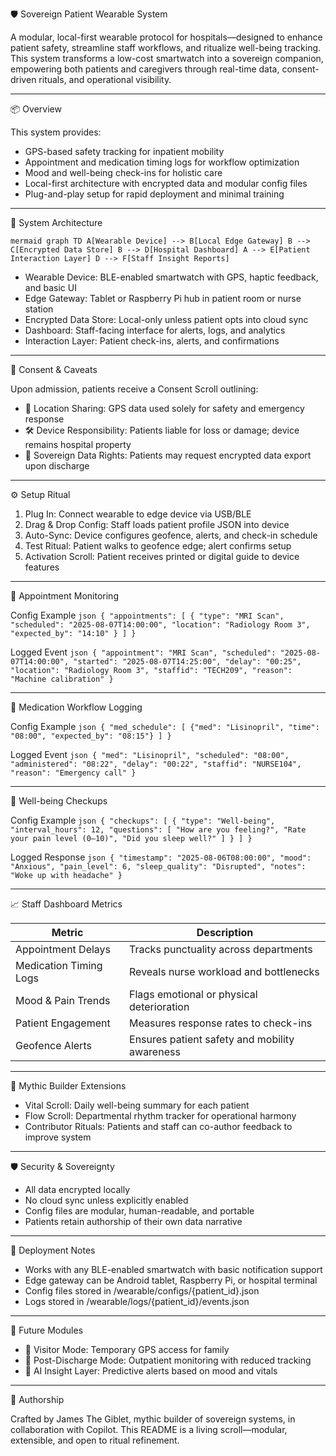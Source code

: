 🛡️ Sovereign Patient Wearable System

A modular, local-first wearable protocol for hospitals—designed to enhance patient safety, streamline staff workflows, and ritualize well-being tracking. This system transforms a low-cost smartwatch into a sovereign companion, empowering both patients and caregivers through real-time data, consent-driven rituals, and operational visibility.

---

📦 Overview

This system provides:

- GPS-based safety tracking for inpatient mobility
- Appointment and medication timing logs for workflow optimization
- Mood and well-being check-ins for holistic care
- Local-first architecture with encrypted data and modular config files
- Plug-and-play setup for rapid deployment and minimal training

---

🧩 System Architecture

`mermaid
graph TD
    A[Wearable Device] --> B[Local Edge Gateway]
    B --> C[Encrypted Data Store]
    B --> D[Hospital Dashboard]
    A --> E[Patient Interaction Layer]
    D --> F[Staff Insight Reports]
`

- Wearable Device: BLE-enabled smartwatch with GPS, haptic feedback, and basic UI
- Edge Gateway: Tablet or Raspberry Pi hub in patient room or nurse station
- Encrypted Data Store: Local-only unless patient opts into cloud sync
- Dashboard: Staff-facing interface for alerts, logs, and analytics
- Interaction Layer: Patient check-ins, alerts, and confirmations

---

🔐 Consent & Caveats

Upon admission, patients receive a Consent Scroll outlining:

- 📍 Location Sharing: GPS data used solely for safety and emergency response
- 🛠️ Device Responsibility: Patients liable for loss or damage; device remains hospital property
- 🧙 Sovereign Data Rights: Patients may request encrypted data export upon discharge

---

⚙️ Setup Ritual

1. Plug In: Connect wearable to edge device via USB/BLE
2. Drag & Drop Config: Staff loads patient profile JSON into device
3. Auto-Sync: Device configures geofence, alerts, and check-in schedule
4. Test Ritual: Patient walks to geofence edge; alert confirms setup
5. Activation Scroll: Patient receives printed or digital guide to device features

---

📅 Appointment Monitoring

Config Example
`json
{
  "appointments": [
    {
      "type": "MRI Scan",
      "scheduled": "2025-08-07T14:00:00",
      "location": "Radiology Room 3",
      "expected_by": "14:10"
    }
  ]
}
`

Logged Event
`json
{
  "appointment": "MRI Scan",
  "scheduled": "2025-08-07T14:00:00",
  "started": "2025-08-07T14:25:00",
  "delay": "00:25",
  "location": "Radiology Room 3",
  "staffid": "TECH209",
  "reason": "Machine calibration"
}
`

---

💊 Medication Workflow Logging

Config Example
`json
{
  "med_schedule": [
    {"med": "Lisinopril", "time": "08:00", "expected_by": "08:15"}
  ]
}
`

Logged Event
`json
{
  "med": "Lisinopril",
  "scheduled": "08:00",
  "administered": "08:22",
  "delay": "00:22",
  "staffid": "NURSE104",
  "reason": "Emergency call"
}
`

---

🌿 Well-being Checkups

Config Example
`json
{
  "checkups": [
    {
      "type": "Well-being",
      "interval_hours": 12,
      "questions": [
        "How are you feeling?",
        "Rate your pain level (0–10)",
        "Did you sleep well?"
      ]
    }
  ]
}
`

Logged Response
`json
{
  "timestamp": "2025-08-06T08:00:00",
  "mood": "Anxious",
  "pain_level": 6,
  "sleep_quality": "Disrupted",
  "notes": "Woke up with headache"
}
`

---

📈 Staff Dashboard Metrics

| Metric                        | Description                                      |
|-------------------------------|--------------------------------------------------|
| Appointment Delays        | Tracks punctuality across departments            |
| Medication Timing Logs    | Reveals nurse workload and bottlenecks           |
| Mood & Pain Trends        | Flags emotional or physical deterioration        |
| Patient Engagement        | Measures response rates to check-ins             |
| Geofence Alerts           | Ensures patient safety and mobility awareness    |

---

🧙 Mythic Builder Extensions

- Vital Scroll: Daily well-being summary for each patient
- Flow Scroll: Departmental rhythm tracker for operational harmony
- Contributor Rituals: Patients and staff can co-author feedback to improve system

---

🛡️ Security & Sovereignty

- All data encrypted locally
- No cloud sync unless explicitly enabled
- Config files are modular, human-readable, and portable
- Patients retain authorship of their own data narrative

---

🚀 Deployment Notes

- Works with any BLE-enabled smartwatch with basic notification support
- Edge gateway can be Android tablet, Raspberry Pi, or hospital terminal
- Config files stored in /wearable/configs/{patient_id}.json
- Logs stored in /wearable/logs/{patient_id}/events.json

---

🧠 Future Modules

- 🧭 Visitor Mode: Temporary GPS access for family
- 🧪 Post-Discharge Mode: Outpatient monitoring with reduced tracking
- 🧬 AI Insight Layer: Predictive alerts based on mood and vitals

---

🧙 Authorship

Crafted by James The Giblet, mythic builder of sovereign systems, in collaboration with Copilot. This README is a living scroll—modular, extensible, and open to ritual refinement.
